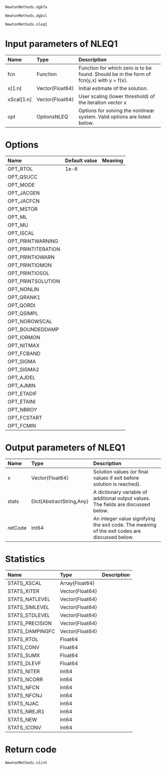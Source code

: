 ```@docs
NewtonMethods.dgbfa
```

```@docs
NewtonMethods.dgbsl
```

```@docs
NewtonMethods.nleq1
```
Input parameters of NLEQ1
=========================
| Name       | Type                      | Description|
|:-----------|:--------------------------|:-----------|
| fcn        | Function                  | Function for which zero is to be found. Should be in the form of fcn(y,x) with y = f(x). |
| x[1:n]     | Vector&#123;Float64&#125; | Initial estimate of the solution.                                                        |
| xScal[1:n] | Vector&#123;Float64&#125; | User scaling (lower threshold) of the iteration vector x                                 |
| opt        | OptionsNLEQ               | Options for solving the nonlinear system. Valid options are listed below.                |

Options
=======
| Name               | Default value   | Meaning |
|:-------------------|:----------------|:------------|
| OPT_RTOL           | 1e-6 |  |
| OPT_QSUCC          |  |  |
| OPT_MODE           |  |  |
| OPT_JACGEN         |  |  |
| OPT_JACFCN         |  |  |
| OPT_MSTOR          |  |  |
| OPT_ML             |  |  |
| OPT_MU             |  |  |
| OPT_ISCAL          |  |  |
| OPT_PRINTWARNING   |  |  |
| OPT_PRINTITERATION |  |  |
| OPT_PRINTIOWARN    |  |  |
| OPT_PRINTIOMON     |  |  |
| OPT_PRINTIOSOL     |  |  |
| OPT_PRINTSOLUTION  |  |  |
| OPT_NONLIN         |  |  |
| OPT_QRANK1         |  |  |
| OPT_QORDI          |  |  |
| OPT_QSIMPL         |  |  |
| OPT_NOROWSCAL      |  |  |
| OPT_BOUNDEDDAMP    |  |  |
| OPT_IORMON         |  |  |
| OPT_NITMAX         |  |  |
| OPT_FCBAND         |  |  |
| OPT_SIGMA          |  |  |
| OPT_SIGMA2         |  |  |
| OPT_AJDEL          |  |  |
| OPT_AJMIN          |  |  |
| OPT_ETADIF         |  |  |
| OPT_ETAINI         |  |  |
| OPT_NBROY          |  |  |
| OPT_FCSTART        |  |  |
| OPT_FCMIN          |  |  |

Output parameters of NLEQ1
==========================
| Name    | Type                            | Description |
|:--------|:--------------------------------|:------------|
| x       | Vector&#123;Float64&#125;       | Solution values (or final values if exit before solution is reached). |
| stats   | Dict&#123;AbstractString,Any&#125; | A dictionary variable of additional output values. The fields are discussed below. |
| retCode | Int64                           | An integer value signifying the exit code. The meaning of the exit codes are discussed below. |

Statistics
==========
| Name            | Type            | Description |
|:----------------|:----------------|:------------|
| STATS_XSCAL     | Array{Float64}  |             |
| STATS_XITER     | Vector{Float64} |             |
| STATS_NATLEVEL  | Vector{Float64} |             |
| STATS_SIMLEVEL  | Vector{Float64} |             |
| STATS_STDLEVEL  | Vector{Float64} |             |
| STATS_PRECISION | Vector{Float64} |             |
| STATS_DAMPINGFC | Vector{Float64} |             |
| STATS_RTOL      | Float64         |             |
| STATS_CONV      | Float64         |             |
| STATS_SUMX      | Float64         |             |
| STATS_DLEVF     | Float64         |             |
| STATS_NITER     | Int64           |             |
| STATS_NCORR     | Int64           |             |
| STATS_NFCN      | Int64           |             |
| STATS_NFCNJ     | Int64           |             |
| STATS_NJAC      | Int64           |             |
| STATS_NREJR1    | Int64           |             |
| STATS_NEW       | Int64           |             |
| STATS_ICONV     | Int64           |             |

Return code
===========

```@docs
NewtonMethods.n1int
```
